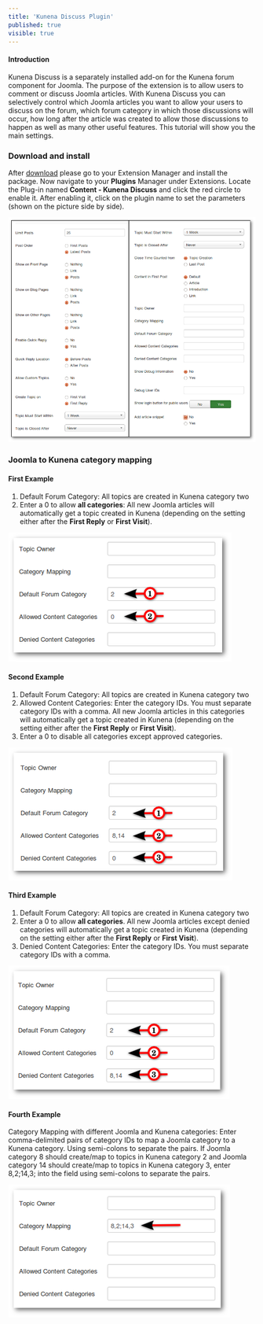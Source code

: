 ```yaml
---
title: 'Kunena Discuss Plugin'
published: true
visible: true
---
```


#### Introduction

Kunena Discuss is a separately installed add-on for the Kunena forum component for Joomla. The purpose of the extension is to allow users to comment or discuss Joomla articles. With Kunena Discuss you can selectively control which Joomla articles you want to allow your users to discuss on the forum, which forum category in which those discussions will occur, how long after the article was created to allow those discussions to happen as well as many other useful features. This tutorial will show you the main settings.

### Download and install

After [download](http://www.kunena.org/download) please go to your Extension Manager and install the package. Now navigate to your **Plugins** Manager under Extensions. Locate the Plug-in named **Content - Kunena Discuss** and click the red circle to enable it. After enabling it, click on the plugin name to set the parameters (shown on the picture side by side).

![](discuss_configuration.png)

### Joomla to Kunena category mapping

#### First Example

1. Default Forum Category: All topics are created in Kunena category two
2. Enter a 0 to allow **all categories**: All new Joomla articles will automatically get a topic created in Kunena (depending on the setting either after the **First Reply** or **First Visit**).

![](mapping.png)

#### Second Example

1. Default Forum Category: All topics are created in Kunena category two
2. Allowed Content Categories: Enter the category IDs. You must separate category IDs with a comma. All new Joomla articles in this categories will automatically get a topic created in Kunena (depending on the setting either after the **First Reply** or **First Visit**).
3. Enter a 0 to disable all categories except approved categories.

![](mapping_2.png)

#### Third Example

1. Default Forum Category: All topics are created in Kunena category two
2. Enter a 0 to allow **all categories**. All new Joomla articles except denied categories will automatically get a topic created in Kunena (depending on the setting either after the **First Reply** or **First Visit**).
3. Denied Content Categories: Enter the category IDs. You must separate category IDs with a comma.

![](mapping_3.png)

#### Fourth Example

Category Mapping with different Joomla and Kunena categories: Enter comma-delimited pairs of category IDs to map a Joomla category to a Kunena category. Using semi-colons to separate the pairs. If Joomla category 8 should create/map to topics in Kunena category 2 and Joomla category 14 should create/map to topics in Kunena category 3, enter 8,2;14,3; into the field using semi-colons to separate the pairs.

![](mapping_4.png)